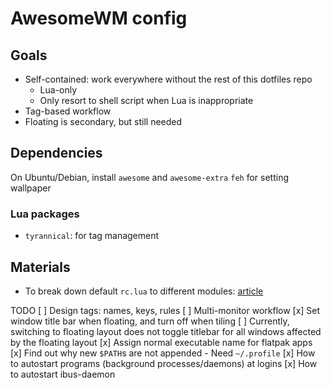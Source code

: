 # AwesomeWM config

## Goals
- Self-contained: work everywhere without the rest of this dotfiles repo
    - Lua-only
    - Only resort to shell script when Lua is inappropriate
- Tag-based workflow
- Floating is secondary, but still needed

## Dependencies
On Ubuntu/Debian, install `awesome` and `awesome-extra`
`feh` for setting wallpaper

### Lua packages
- `tyrannical`: for tag management

## Materials
- To break down default `rc.lua` to different modules: [article](https://epsi-rns.github.io/desktop/2019/06/15/awesome-overview.html)

TODO
[ ] Design tags: names, keys, rules
[ ] Multi-monitor workflow
[x] Set window title bar when floating, and turn off when tiling
    [ ] Currently, switching to floating layout does not toggle titlebar
        for all windows affected by the floating layout
[x] Assign normal executable name for flatpak apps
[x] Find out why new `$PATH`s are not appended
	- Need `~/.profile`
[x] How to autostart programs (background processes/daemons) at logins
[x] How to autostart ibus-daemon
